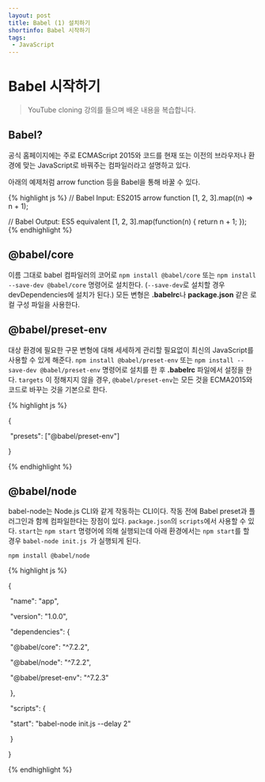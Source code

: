 ```yaml
---
layout: post
title: Babel (1) 설치하기
shortinfo: Babel 시작하기
tags:
 - JavaScript
---
```




# Babel 시작하기

> YouTube cloning 강의를 들으며 배운 내용을 복습합니다.



## Babel?

공식 홈페이지에는 주로 ECMAScript 2015와 코드를  현재 또는 이전의 브라우저나 환경에 맞는 JavaScript로 바꿔주는 컴파일러라고 설명하고 있다.



아래의 예제처럼 arrow function 등을 Babel을 통해 바꿀 수 있다.

{% highlight js %}
// Babel Input: ES2015 arrow function
[1, 2, 3].map((n) => n + 1);

// Babel Output: ES5 equivalent
[1, 2, 3].map(function(n) {
	return n + 1;
});
{% endhighlight %}




## @babel/core

이름 그대로 babel 컴파일러의 코어로  `npm install @babel/core` 또는 `npm install --save-dev @babel/core` 명령어로 설치한다. (`--save-dev`로 설치할 경우 devDependencies에 설치가 된다.) 모든 변형은 **.babelrc**나 **package.json** 같은 로컬 구성 파일을 사용한다.



## @babel/preset-env

대상 환경에 필요한 구문 변형에 대해 세세하게 관리할 필요없이 최신의 JavaScript를 사용할 수 있게 해준다. `npm install @babel/preset-env` 또는 `npm install --save-dev @babel/preset-env` 명령어로 설치를 한 후 **.babelrc** 파일에서 설정을 한다.  `targets` 이 정해지지 않을 경우, `@babel/preset-env`는 모든 것을 ECMA2015와 코드로 바꾸는 것을 기본으로 한다.

{% highlight js %}

{

​    "presets": ["@babel/preset-env"] 

}

{% endhighlight %}



## @babel/node

babel-node는 Node.js CLI와 같게 작동하는 CLI이다. 작동 전에 Babel preset과 플러그인과 함께 컴파일한다는 장점이 있다. `package.json`의 `scripts`에서 사용할 수 있다. `start`는 `npm start` 명령어에 의해 실행되는데 아래 환경에서는 `npm start`를 할 경우 `babel-node init.js `가 실행되게 된다.

`npm install @babel/node`



{% highlight js %}

{

​    "name": "app",

​    "version": "1.0.0",

​    "dependencies": {

​        "@babel/core": "^7.2.2",

​        "@babel/node": "^7.2.2",

​        "@babel/preset-env": "^7.2.3"      

​    },

​    "scripts": {

​        "start": "babel-node init.js --delay 2"

​    } 

}

{% endhighlight %}
